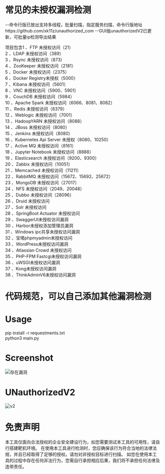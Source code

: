 # 常见的未授权漏洞检测
--命令行版已放出支持多线程，批量扫描，指定服务扫描，命令行版地址https://github.com/xk11z/unauthorized_com
--GUI版unauthorizedV2已更新，可批量ip检测导出结果

项目包含1 、FTP 未授权访问（21）  
2 、LDAP 未授权访问（389）  
3 、Rsync 未授权访问（873）  
4 、ZooKeeper 未授权访问（2181）  
5 、Docker 未授权访问（2375）  
6 、Docker Registry未授权（5000）  
7 、Kibana 未授权访问（5601）  
8 、VNC 未授权访问（5900、5901）  
9 、CouchDB 未授权访问（5984）  
10 、Apache Spark 未授权访问（6066、8081、8082）  
11 、Redis 未授权访问（6379）  
12 、Weblogic 未授权访问（7001）  
13 、HadoopYARN 未授权访问（8088）  
14 、JBoss 未授权访问（8080）  
15 、Jenkins 未授权访问（8080）  
16 、Kubernetes Api Server 未授权（8080、10250）  
17 、Active MQ 未授权访问（8161）  
18 、Jupyter Notebook 未授权访问（8888）  
19 、Elasticsearch 未授权访问（9200、9300）  
20 、Zabbix 未授权访问（10051）  
21 、Memcached 未授权访问（11211）  
22 、RabbitMQ 未授权访问（15672、15692、25672）  
23 、MongoDB 未授权访问（27017）  
24 、NFS 未授权访问（2049、20048）  
25 、Dubbo 未授权访问（28096）  
26 、Druid 未授权访问  
27 、Solr 未授权访问  
28 、SpringBoot Actuator 未授权访问  
29 、SwaggerUI未授权访问漏洞  
30 、Harbor未授权添加管理员漏洞  
31 、Windows ipc共享未授权访问漏洞  
32 、宝塔phpmyadmin未授权访问  
33 、WordPress未授权访问漏洞  
34 、Atlassian Crowd 未授权访问  
35 、PHP-FPM Fastcgi未授权访问漏洞  
36 、uWSGI未授权访问漏洞  
37 、Kong未授权访问漏洞  
38 、ThinkAdminV6未授权访问漏洞  
# 代码规范，可以自己添加其他漏洞检测
# Usage
pip install -r requestments.txt  
python3 main.py
# Screenshot
![存在漏洞](https://user-images.githubusercontent.com/126586204/235194877-b84ffd82-469b-4016-b924-672bc671d652.PNG)
# UNauthorizedV2
![v2](https://user-images.githubusercontent.com/126586204/236142851-429e5ba1-1056-417e-b86e-f90487470c07.PNG)

# 免责声明
本工具仅面向合法授权的企业安全建设行为，如您需要测试本工具的可用性，请自行搭建靶机环境。 在使用本工具进行检测时，您应确保该行为符合当地的法律法规，并且已经取得了足够的授权。请勿对非授权目标进行扫描。 如您在使用本工具的过程中存在任何非法行为，您需自行承担相应后果，我们将不承担任何法律及连带责任。
